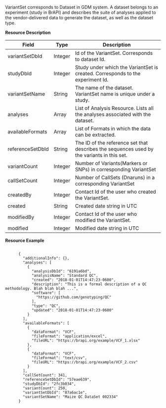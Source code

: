 
VariantSet corresponds to Dataset in GDM system.
A dataset belongs to an experiment (study in BrAPI) and describes the suite of analyses applied to the vendor-delivered data to generate the dataset, as well as the dataset type.

**Resource Description**

Field | Type | Description
------|------|------------
variantSetDbId | Integer | Id of the VariantSet. Corresponds to dataset Id.
studyDbId | Integer | Study under which the VariantSet is created. Corresponds to the experiment Id.
variantSetName | String | The name of the dataset. VariantSet name is unique under a study.
analyses | Array | List of Analysis Resource. Lists all the analyses associated with the dataset.
availableFormats | Array | List of Formats in which the data can be extracted.
referenceSetDbId | String | The ID of the reference set that describes the sequences used by the variants in this set.
variantCount | Integer | Number of Variants(Markers or SNPs) in corresponding VariantSet
callSetCount | Integer | Number of CallSets (Dnaruns) in a corresponding VariantSet
createdBy | Integer | Contact Id of the user who created the VariantSet.
created | String | Created date string in UTC
modifiedBy | Integer | Contact Id of the user who modified the VariantSet.
modified | Integer | Modified date string in UTC

<a name="variantsetresourceexample">**Resource Example**</a>

```

      {
        "additionalInfo": {},
        "analyses": [
          {
            "analysisDbId": "6191a6bd",
            "analysisName": "Standard QC",
            "created": "2018-01-01T14:47:23-0600",
            "description": "This is a formal description of a QC methodology. Blah blah blah ...",
            "software": [
              "https://github.com/genotyping/QC"
            ],
            "type": "QC",
            "updated": "2018-01-01T14:47:23-0600"
          }
        ],
        "availableFormats": [
          {
            "dataFormat": "VCF",
            "fileFormat": "application/excel",
            "fileURL": "https://brapi.org/example/VCF_1.xlsx"
          },
          {
            "dataFormat": "VCF",
            "fileFormat": "text/csv",
            "fileURL": "https://brapi.org/example/VCF_2.csv"
          }
        ],
        "callSetCount": 341,
        "referenceSetDbId": "57eae639",
        "studyDbId": "2fc3b034",
        "variantCount": 250,
        "variantSetDbId": "87a6ac1e",
        "variantSetName": "Maize QC DataSet 002334"
      }

```


